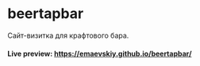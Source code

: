 # beertapbar
Сайт-визитка для крафтового бара.

#### Live preview: https://emaevskiy.github.io/beertapbar/
